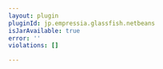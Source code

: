 ```yaml
---
layout: plugin
pluginId: jp.empressia.glassfish.netbeans
isJarAvailable: true
error: ''
violations: []

---
```


